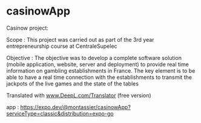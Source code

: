 # casinowApp




Casinow project: 

Scope : This project was carried out as part of the 3rd year entrepreneurship course at CentraleSupelec

Objective : The objective was to develop a complete software solution (mobile application, website, server and deployment) to provide real time information on gambling establishments in France. The key element is to be able to have a real time connection with the establishments to transmit the jackpots of the live games and the state of the tables

Translated with www.DeepL.com/Translator (free version)



app : https://expo.dev/@montassier/casinowApp?serviceType=classic&distribution=expo-go
